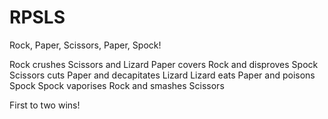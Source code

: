 # RPSLS

Rock, Paper, Scissors, Paper, Spock!

Rock crushes Scissors and Lizard
Paper covers Rock and disproves Spock
Scissors cuts Paper and decapitates Lizard
Lizard eats Paper and poisons Spock
Spock vaporises Rock and smashes Scissors

First to two wins!